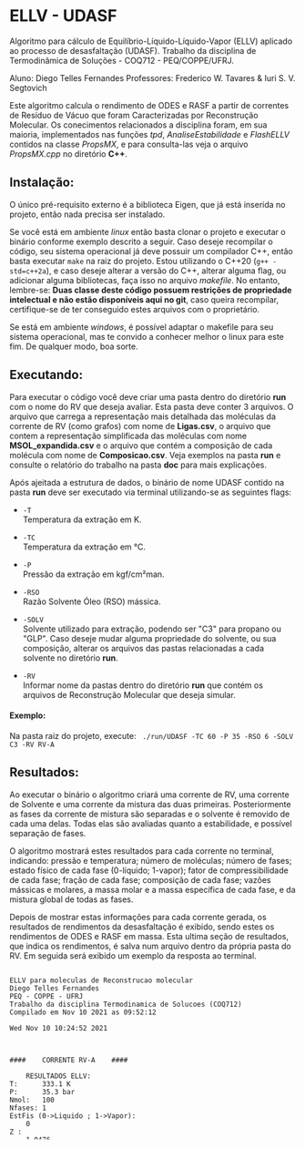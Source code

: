 # ELLV - UDASF
Algoritmo para cálculo de Equilíbrio-Líquido-Líquido-Vapor (ELLV) aplicado ao processo de desasfaltação (UDASF). Trabalho da disciplina de Termodinâmica de Soluções - COQ712 - PEQ/COPPE/UFRJ.

Aluno: Diego Telles Fernandes
Professores: Frederico W. Tavares & Iuri S. V. Segtovich

Este algoritmo calcula o rendimento de ODES e RASF a partir de correntes de Resíduo de Vácuo que foram Caracterizadas por Reconstrução Molecular. Os conecimentos relacionados a disciplina foram, em sua maioria, implementados nas funções *tpd*, *AnaliseEstabilidade* e *FlashELLV* contidos na classe *PropsMX*, e para consulta-las veja o arquivo *PropsMX.cpp* no diretório **C++**.

## Instalação:

O único pré-requisito externo é a biblioteca Eigen, que já está inserida no projeto, então nada precisa ser instalado. 

Se você está em ambiente *linux* então basta clonar o projeto e executar o binário conforme exemplo descrito a seguir. Caso deseje recompilar o código, seu sistema operacional já deve possuir um compilador C++, então basta executar `make` na raiz do projeto. Estou utilizando o C++20 (`g++ -std=c++2a`), e caso deseje alterar a versão do C++, alterar alguma flag, ou adicionar alguma bibliotecas, faça isso no arquivo *makefile*. No entanto, lembre-se: **Duas classe deste código possuem restrições de propriedade intelectual e não estão disponíveis aqui no git**, caso queira recompilar, certifique-se de ter conseguido estes arquivos com o proprietário. 

Se está em ambiente *windows*, é possível adaptar o makefile para seu sistema operacional, mas te convido a conhecer melhor o linux para este fim. De qualquer modo, boa sorte. 

## Executando:

Para executar o código você deve criar uma pasta dentro do diretório **run** com o nome do RV que deseja avaliar. Esta pasta deve conter 3 arquivos. O arquivo que carrega a representação mais detalhada das moléculas da corrente de RV (como grafos) com nome de **Ligas.csv**, o arquivo que contem a representação simplificada das moléculas com nome **MSOL_expandida.csv** e o arquivo que contém a composição de cada molécula com nome de **Composicao.csv**. Veja exemplos na pasta **run** e consulte o relatório do trabalho na pasta **doc** para mais explicações.

Após ajeitada a estrutura de dados, o binário de nome UDASF contido na pasta **run** deve ser executado via terminal utilizando-se as seguintes flags: 

* `-T`      
Temperatura da extração em K.

* `-TC`      
Temperatura da extração em °C.

* `-P`      
Pressão da extração em kgf/cm²man.

* `-RSO`      
Razão Solvente Óleo (RSO) mássica.

* `-SOLV`      
Solvente utilizado para extração, podendo ser "C3" para propano ou "GLP". Caso deseje mudar alguma propriedade do solvente,  ou sua composição, alterar os arquivos das pastas relacionadas a cada solvente no diretório **run**.

* `-RV`      
Informar nome da pastas dentro do diretório **run** que contém os arquivos de Reconstrução Molecular que deseja simular.

#### Exemplo:
Na pasta raiz do projeto, execute:
``` ./run/UDASF -TC 60 -P 35 -RSO 6 -SOLV C3 -RV RV-A```

## Resultados:
Ao executar o binário o algoritmo criará uma corrente de RV, uma corrente de Solvente e uma corrente da mistura das duas primeiras. Posteriormente as fases da corrente de mistura são separadas e o solvente é removido de cada uma delas. Todas elas são avaliadas quanto a estabilidade, e possível separação de fases.  

O algoritmo mostrará estes resultados para cada corrente no terminal, indicando: pressão e temperatura; número de moléculas; número de fases; estado físico de cada fase (0-líquido; 1-vapor); fator de compressibilidade de cada fase; fração de cada fase; composição de cada fase; vazões mássicas e molares, a massa molar e a massa específica de cada fase, e da mistura global de todas as fases.

Depois de mostrar estas informações para cada corrente gerada, os resultados de rendimentos da desasfaltação é exibido, sendo estes os rendimentos de ODES e RASF em massa. Esta ultima seção de resultados, que indica os rendimentos, é salva num arquivo dentro da própria pasta do RV. Em seguida será exibido um exemplo da resposta ao terminal.


<div style="overflow:scroll; width:600px; height:300px;">

~~~
ELLV para moleculas de Reconstrucao molecular
Diego Telles Fernandes
PEQ - COPPE - UFRJ
Trabalho da disciplina Termodinamica de Solucoes (COQ712) 
Compilado em Nov 10 2021 as 09:52:12

Wed Nov 10 10:24:52 2021



####    CORRENTE RV-A    ####

    RESULTADOS ELLV:    
T:      333.1 K
P:      35.3 bar
Nmol:   100
Nfases: 1
EstFis (0->Liquido ; 1->Vapor):
    0 
Z :
    1.0476 
beta:
    1.0000 
y:
00: 0.1527 
01: 0.0102 
02: 0.0001 
03: 0.1975 
04: 0.0712 
05: 0.0052 
06: 0.0019 
07: 0.0190 
08: 0.0001 
09: 0.0002 
10: 0.0003 
11: 0.0003 
12: 0.0288 
13: 0.0001 
14: 0.0004 
15: 0.0011 
16: 0.0022 
17: 0.0309 
18: 0.0024 
19: 0.0004 
20: 0.0177 
21: 0.0093 
22: 0.0060 
23: 0.0003 
24: 0.0042 
25: 0.0029 
26: 0.0005 
27: 0.0014 
28: 0.0008 
29: 0.0000 
30: 0.0112 
31: 0.0231 
32: 0.0118 
33: 0.0063 
34: 0.0000 
35: 0.0032 
36: 0.0131 
37: 0.0009 
38: 0.0162 
39: 0.0048 
40: 0.0000 
41: 0.0001 
42: 0.0095 
43: 0.0017 
44: 0.0019 
45: 0.0034 
46: 0.0011 
47: 0.0002 
48: 0.0040 
49: 0.0000 
50: 0.0046 
51: 0.0296 
52: 0.0056 
53: 0.0005 
54: 0.0003 
55: 0.0112 
56: 0.0034 
57: 0.0076 
58: 0.0002 
59: 0.0020 
60: 0.0015 
61: 0.0107 
62: 0.0010 
63: 0.0146 
64: 0.0003 
65: 0.0048 
66: 0.0027 
67: 0.0023 
68: 0.0002 
69: 0.0011 
70: 0.0377 
71: 0.0004 
72: 0.0000 
73: 0.0004 
74: 0.0062 
75: 0.0028 
76: 0.0018 
77: 0.0003 
78: 0.0085 
79: 0.0020 
80: 0.0037 
81: 0.0014 
82: 0.0001 
83: 0.0054 
84: 0.0076 
85: 0.0141 
86: 0.0004 
87: 0.0100 
88: 0.0010 
89: 0.0441 
90: 0.0171 
91: 0.0001 
92: 0.0006 
93: 0.0001 
94: 0.0209 
95: 0.0073 
96: 0.0009 
97: 0.0043 
98: 0.0028 
99: 0.0135 
Sum y:
1.0000 

    PROPRIEDADES DAS FASES (j) E DA MISTURA (mix):
j: 0 MMw:786.4051        roh:957.6035    VazN:1.0000     VazM:786.4051
mix: MMw:786.4051        roh:957.6035    VazN:1.0000     VazM:786.4051
 Objeto RV-A construido com sucesso



####    CORRENTE C3    ####

    RESULTADOS ELLV:    
T:      333.1 K
P:      35.3 bar
Nmol:   1
Nfases: 1
EstFis (0->Liquido ; 1->Vapor):
    0 
Z :
    0.1279 
beta:
    1.0000 
y:
00: 1.0000 
Sum y:
1.0000 

    PROPRIEDADES DAS FASES (j) E DA MISTURA (mix):
j: 0 MMw:44.0000         roh:438.8886    VazN:71.4914    VazM:3145.6204
mix: MMw:44.0000         roh:438.8886    VazN:71.4914    VazM:3145.6204
 Objeto C3 construido com sucesso
 Real RSO SOLV:4



####    CORRENTE RVSOLV_MX    ####

    RESULTADOS ELLV:    
T:      333.1 K
P:      35.3 bar
Nmol:   101
Nfases: 2
EstFis (0->Liquido ; 1->Vapor):
    0           0 
Z :
    0.1321      0.3956 
beta:
    0.9813      0.0187 
y:
00: 0.9920      0.6829 
01: 0.0021      0.0046 
02: 0.0000      0.0051 
03: 0.0000      0.0000 
04: 0.0019      0.0483 
05: 0.0010      0.0021 
06: 0.0000      0.0032 
07: 0.0000      0.0014 
08: 0.0000      0.0136 
09: 0.0000      0.0000 
10: 0.0000      0.0001 
11: 0.0000      0.0002 
12: 0.0000      0.0002 
13: 0.0000      0.0192 
14: 0.0000      0.0000 
15: 0.0000      0.0002 
16: 0.0000      0.0007 
17: 0.0000      0.0011 
18: 0.0004      0.0007 
19: 0.0000      0.0011 
20: 0.0000      0.0001 
21: 0.0002      0.0009 
22: 0.0001      0.0038 
23: 0.0001      0.0013 
24: 0.0000      0.0001 
25: 0.0000      0.0006 
26: 0.0000      0.0003 
27: 0.0000      0.0001 
28: 0.0000      0.0003 
29: 0.0000      0.0006 
30: 0.0000      0.0000 
31: 0.0001      0.0051 
32: 0.0001      0.0102 
33: 0.0001      0.0018 
34: 0.0000      0.0037 
35: 0.0000      0.0000 
36: 0.0000      0.0019 
37: 0.0000      0.0083 
38: 0.0000      0.0001 
39: 0.0000      0.0106 
40: 0.0000      0.0017 
41: 0.0000      0.0000 
42: 0.0000      0.0000 
43: 0.0001      0.0042 
44: 0.0000      0.0003 
45: 0.0000      0.0006 
46: 0.0000      0.0015 
47: 0.0000      0.0008 
48: 0.0000      0.0000 
49: 0.0000      0.0029 
50: 0.0000      0.0000 
51: 0.0001      0.0007 
52: 0.0001      0.0155 
53: 0.0001      0.0014 
54: 0.0000      0.0002 
55: 0.0000      0.0000 
56: 0.0001      0.0019 
57: 0.0000      0.0013 
58: 0.0001      0.0015 
59: 0.0000      0.0000 
60: 0.0000      0.0009 
61: 0.0000      0.0010 
62: 0.0000      0.0075 
63: 0.0000      0.0006 
64: 0.0001      0.0080 
65: 0.0000      0.0001 
66: 0.0000      0.0031 
67: 0.0000      0.0019 
68: 0.0000      0.0004 
69: 0.0000      0.0001 
70: 0.0000      0.0005 
71: 0.0001      0.0240 
72: 0.0000      0.0003 
73: 0.0000      0.0000 
74: 0.0000      0.0003 
75: 0.0001      0.0008 
76: 0.0000      0.0013 
77: 0.0000      0.0011 
78: 0.0000      0.0002 
79: 0.0001      0.0016 
80: 0.0000      0.0012 
81: 0.0000      0.0027 
82: 0.0000      0.0002 
83: 0.0000      0.0000 
84: 0.0000      0.0025 
85: 0.0000      0.0044 
86: 0.0001      0.0072 
87: 0.0000      0.0003 
88: 0.0000      0.0072 
89: 0.0000      0.0004 
90: 0.0001      0.0283 
91: 0.0001      0.0052 
92: 0.0000      0.0001 
93: 0.0000      0.0004 
94: 0.0000      0.0000 
95: 0.0001      0.0087 
96: 0.0000      0.0054 
97: 0.0000      0.0001 
98: 0.0000      0.0013 
99: 0.0000      0.0004 
100: 0.0002     0.0007 
Sum y:
1.0000  1.0000 

    PROPRIEDADES DAS FASES (j) E DA MISTURA (mix):
j: 0 MMw:49.9881         roh:482.5769    VazN:71.1354    VazM:3555.9285
j: 1 MMw:277.3704        roh:894.5434    VazN:1.3559     VazM:376.0970
mix: MMw:54.2413         roh:504.8139    VazN:72.4914    VazM:3932.0255
 Objeto RVSOLV_MX construido com sucesso

 Objeto com vetor de correntes a partir de RVSOLV_MX foi construido com sucesso


####    CORRENTE ODES    ####

    RESULTADOS ELLV:    
T:      333.1 K
P:      35.3 bar
Nmol:   100
Nfases: 1
EstFis (0->Liquido ; 1->Vapor):
    0 
Z :
    1.0689 
beta:
    1.0000 
y:
00: 0.2570 
01: 0.0059 
02: 0.0001 
03: 0.2316 
04: 0.1198 
05: 0.0015 
06: 0.0000 
07: 0.0009 
08: 0.0001 
09: 0.0002 
10: 0.0000 
11: 0.0000 
12: 0.0050 
13: 0.0001 
14: 0.0002 
15: 0.0003 
16: 0.0012 
17: 0.0525 
18: 0.0014 
19: 0.0004 
20: 0.0288 
21: 0.0072 
22: 0.0075 
23: 0.0003 
24: 0.0058 
25: 0.0043 
26: 0.0006 
27: 0.0019 
28: 0.0000 
29: 0.0001 
30: 0.0075 
31: 0.0164 
32: 0.0163 
33: 0.0022 
34: 0.0000 
35: 0.0010 
36: 0.0031 
37: 0.0013 
38: 0.0031 
39: 0.0043 
40: 0.0000 
41: 0.0001 
42: 0.0066 
43: 0.0021 
44: 0.0018 
45: 0.0025 
46: 0.0000 
47: 0.0002 
48: 0.0001 
49: 0.0001 
50: 0.0064 
51: 0.0151 
52: 0.0065 
53: 0.0003 
54: 0.0005 
55: 0.0152 
56: 0.0028 
57: 0.0098 
58: 0.0003 
59: 0.0013 
60: 0.0002 
61: 0.0009 
62: 0.0001 
63: 0.0065 
64: 0.0002 
65: 0.0011 
66: 0.0001 
67: 0.0031 
68: 0.0000 
69: 0.0007 
70: 0.0090 
71: 0.0000 
72: 0.0000 
73: 0.0000 
74: 0.0091 
75: 0.0017 
76: 0.0006 
77: 0.0000 
78: 0.0112 
79: 0.0005 
80: 0.0000 
81: 0.0020 
82: 0.0001 
83: 0.0036 
84: 0.0029 
85: 0.0076 
86: 0.0000 
87: 0.0004 
88: 0.0008 
89: 0.0102 
90: 0.0177 
91: 0.0000 
92: 0.0000 
93: 0.0002 
94: 0.0159 
95: 0.0000 
96: 0.0012 
97: 0.0045 
98: 0.0039 
99: 0.0220 
Sum y:
1.0000 

    PROPRIEDADES DAS FASES (j) E DA MISTURA (mix):
j: 0 MMw:791.2798        roh:944.3594    VazN:0.5700     VazM:451.0506
mix: MMw:791.2798        roh:944.3594    VazN:0.5700     VazM:451.0506
VCRVSOLV.size():2


####    CORRENTE RASF    ####

    RESULTADOS ELLV:    
T:      333.1 K
P:      35.3 bar
Nmol:   100
Nfases: 1
EstFis (0->Liquido ; 1->Vapor):
    0 
Z :
    1.0198 
beta:
    1.0000 
y:
00: 0.0145 
01: 0.0160 
02: 0.0001 
03: 0.1523 
04: 0.0067 
05: 0.0101 
06: 0.0044 
07: 0.0429 
08: 0.0001 
09: 0.0002 
10: 0.0008 
11: 0.0006 
12: 0.0604 
13: 0.0000 
14: 0.0007 
15: 0.0022 
16: 0.0034 
17: 0.0022 
18: 0.0036 
19: 0.0005 
20: 0.0028 
21: 0.0121 
22: 0.0040 
23: 0.0003 
24: 0.0020 
25: 0.0009 
26: 0.0003 
27: 0.0009 
28: 0.0018 
29: 0.0000 
30: 0.0160 
31: 0.0321 
32: 0.0058 
33: 0.0118 
34: 0.0000 
35: 0.0061 
36: 0.0263 
37: 0.0004 
38: 0.0336 
39: 0.0055 
40: 0.0000 
41: 0.0000 
42: 0.0133 
43: 0.0010 
44: 0.0019 
45: 0.0046 
46: 0.0025 
47: 0.0001 
48: 0.0091 
49: 0.0000 
50: 0.0022 
51: 0.0488 
52: 0.0044 
53: 0.0006 
54: 0.0001 
55: 0.0060 
56: 0.0041 
57: 0.0046 
58: 0.0001 
59: 0.0030 
60: 0.0032 
61: 0.0237 
62: 0.0020 
63: 0.0253 
64: 0.0004 
65: 0.0098 
66: 0.0061 
67: 0.0012 
68: 0.0004 
69: 0.0016 
70: 0.0757 
71: 0.0008 
72: 0.0000 
73: 0.0009 
74: 0.0025 
75: 0.0043 
76: 0.0034 
77: 0.0007 
78: 0.0049 
79: 0.0039 
80: 0.0085 
81: 0.0006 
82: 0.0001 
83: 0.0077 
84: 0.0140 
85: 0.0226 
86: 0.0009 
87: 0.0228 
88: 0.0013 
89: 0.0891 
90: 0.0163 
91: 0.0003 
92: 0.0014 
93: 0.0001 
94: 0.0275 
95: 0.0170 
96: 0.0005 
97: 0.0041 
98: 0.0014 
99: 0.0023 
Sum y:
1.0000 

    PROPRIEDADES DAS FASES (j) E DA MISTURA (mix):
j: 0 MMw:779.9426        roh:975.7008    VazN:0.4300     VazM:335.3545
mix: MMw:779.9426        roh:975.7008    VazN:0.4300     VazM:335.3545

###############################################
####       RENDIMENTOS DESASFALTACAO       ####
###############################################

T: 333.15 K  =>  60.00 C
P: 35.34 bar =>  35.00 kgf/cm2g

OLEO:      RV-A
SOLVENTE:  C3
RSO:       4.00
rend ODES: 57.36 %
rend RASF: 42.64 %


Tempo de execucao: 37.34s

FIM!
~~~
</div>



